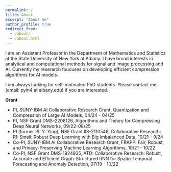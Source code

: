 ```yaml
---
permalink: /
title: About
excerpt: "About me"
author_profile: true
redirect_from: 
  - /about/
  - /about.html
---
```


I am an Assistant Professor in the Department of Mathematics and Statistics at the State University of New York at Albany. I have broad interests in analytical and computational methods for signal and image processing and AI. Currently my reserarch foucuses on developing efficient compression algorithms for AI models.

I am always looking for self-motivated PhD students. Please contact me (email: pyin4 at albany.edu) if you are interested.

**Grant**

- PI, SUNY-IBM AI Collaborative Research Grant, Quantization and Compression of Large AI Models, 04/24 - 04/25
- PI, NSF Grant DMS-2208126, Algorithms and Theory for Compressing Deep Neural Networks, 09/22-08/25
- PI (former PI: Y. Ying), NSF Grant IIS-2110546, Collaborative Research: RI: Small: Robust Deep Learning with Big Imbalanced Data, 10/21 - 9/24
- Co-PI, SUNY-IBM AI Collaborative Research Grant, FRAPP: Fair, Robust, and Privacy-Preserving Machine Learning Algorithms, 10/21 - 10/22
- Co-PI, NSF Grant DMS-1924935, ATD: Collaborative Research: Robust, Accurate and Efficient Graph-Structured RNN for Spatio-Temporal Forecasting and Anomaly Detection, 07/19 - 10/22 
  



